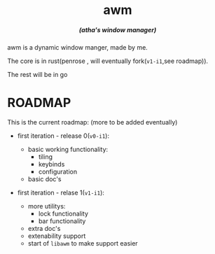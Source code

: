 
<h1 align="center">awm</h1>


<h5 align="center">(atha's window manager)</h1>

awm is a dynamic window manger, made by me.

The core is in rust(penrose , will eventually fork(`v1-i1`,see roadmap)).

The rest will be in go


<h1>ROADMAP</h1>
This is the current roadmap:
(more to be added eventually)

- first iteration - release 0(`v0-i1`):
  - basic working functionality: 
    - tiling
    - keybinds
    - configuration
  - basic doc's
  
- first iteration - relase 1(`v1-i1`):
    - more utilitys:
      - lock functionality
      - bar functionality
    - extra doc's
    - extenability support
    - start of `libawm` to make support easier
